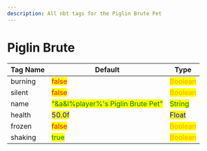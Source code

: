 ```yaml
---
description: All nbt tags for the Piglin Brute Pet
---
```



# Piglin Brute

| Tag Name     | Default                                                            | Type                                         |
| ------------ | ------------------------------------------------------------------ | -------------------------------------------- |
| burning | <mark style="color:red;">false</mark> | <mark style="color:orange;">Boolean</mark> |
| silent | <mark style="color:red;">false</mark> | <mark style="color:orange;">Boolean</mark> |
| name | <mark style="color:green;">"&a&l%player%'s Piglin Brute Pet"</mark> | <mark style="color:green;">String</mark> |
| health | <mark style="color:blue;">50.0f</mark> | <mark style="color:blue;">Float</mark> |
| frozen | <mark style="color:red;">false</mark> | <mark style="color:orange;">Boolean</mark> |
| shaking | <mark style="color:green;">true</mark> | <mark style="color:orange;">Boolean</mark> |

